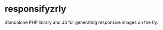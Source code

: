responsifyzrly
==============

Standalone PHP library and JS for generating responsive images on the fly.